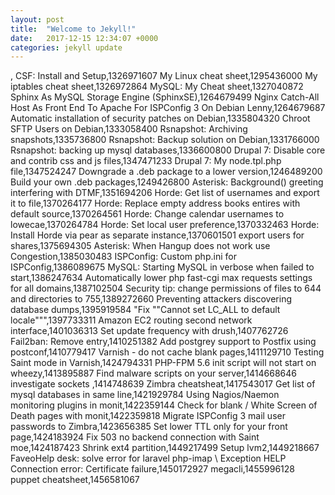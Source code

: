 ```yaml
---
layout: post
title:  "Welcome to Jekyll!"
date:   2017-12-15 12:34:07 +0000
categories: jekyll update
---
```

,
CSF: Install and Setup,1326971607
My Linux cheat sheet,1295436000
My iptables cheat sheet,1326972864
MySQL: My Cheat sheet,1327040872
Sphinx As MySQL Storage Engine (SphinxSE),1264679499
Nginx Catch-All Host As Front End To Apache For ISPConfig 3 On Debian Lenny,1264679687
Automatic installation of security patches on Debian,1335804320
Chroot SFTP Users on Debian,1333058400
Rsnapshot: Archiving snapshots,1335736800
Rsnapshot: Backup solution on Debian,1331766000
Rsnapshot: backing up mysql databases,1336600800
Drupal 7: Disable core and contrib css and js files,1347471233
Drupal 7: My node.tpl.php file,1347524247
Downgrade a .deb package to a lower version,1246489200
Build your own .deb packages,1249426800
Asterisk: Background() greeting interfering with DTMF,1351694206
Horde: Get list of usernames and export it to file,1370264177
Horde: Replace empty address books entires with default source,1370264561
Horde: Change calendar usernames to lowecae,1370264784
Horde: Set local user preference,1370332463
Horde: Install Horde via pear as separate instance,1370601501
export users for shares,1375694305
Asterisk: When Hangup does not work use Congestion,1385030483
ISPConfig: Custom php.ini for ISPConfig,1386089675
MySQL: Starting MySQL in verbose when failed to start,1386247634
Automatically lower php fast-cgi max requests settings for all domains,1387102504
Security tip: change permissions of files to 644 and directories to 755,1389272660
Preventing attackers discovering database dumps,1395919584
"Fix ""Cannot set LC_ALL to default locale""",1397733311
Amazon EC2 routing second network interface,1401036313
Set update frequency with drush,1407762726
Fail2ban: Remove entry,1410251382
Add postgrey support to Postfix using postconf,1410779417
Varnish - do not cache blank pages,1411129710
Testing Saint mode in Varnish,1424794331
PHP-FPM 5.6 init script will not start on wheezy,1413895887
Find malware scripts on your server,1414668646
investigate sockets ,1414748639
Zimbra cheatsheat,1417543017
Get list of mysql databases in same line,1421929784
Using Nagios/Naemon monitoring plugins in monit,1422359144
Check for blank / White Screen of Death pages with monit,1422359818
Migrate ISPConfig 3 mail user passwords to Zimbra,1423656385
Set lower TTL only for your front page,1424183924
Fix 503 no backend connection with Saint moe,1424187423
Shrink ext4 partition,1449217499
Setup lvm2,1449218667
FaveoHelp desk: solve error for laravel php-imap \ Exception HELP Connection error: Certificate failure,1450172927
megacli,1455996128
puppet cheatsheet,1456581067
